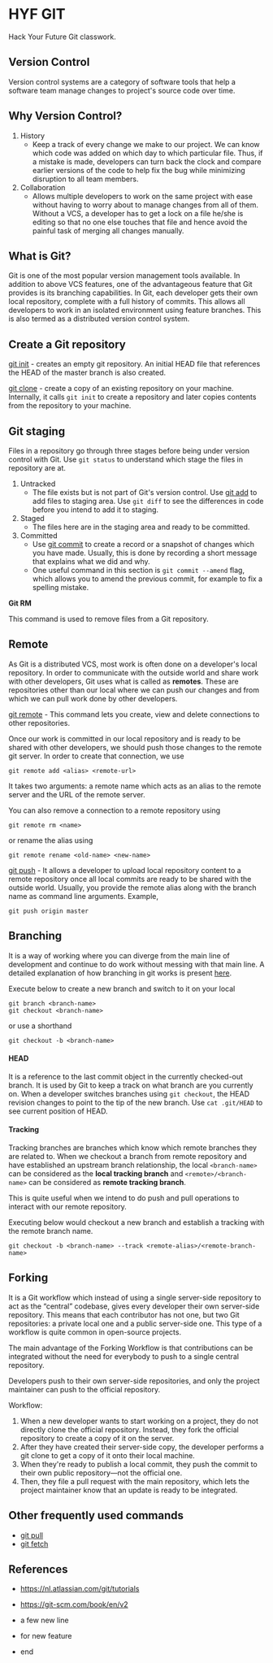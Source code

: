 ﻿# HYF GIT

Hack Your Future Git classwork.

## Version Control

Version control systems are a category of software tools that help a software team manage changes to project's source code over time. 

## Why Version Control?

1. History
    - Keep a track of every change we make to our project. We can know which code was added on which day to which particular file. Thus, if a mistake is made, developers can turn back the clock and compare earlier versions of the code to help fix the bug while minimizing disruption to all team members.
2. Collaboration
    - Allows multiple developers to work on the same project with ease without having to worry about to manage changes from all of them. Without a VCS, a developer has to get a lock on a file he/she is editing so that no one else touches that file and hence avoid the painful task of merging all changes manually.

## What is Git?

Git is one of the most popular version management tools available. In addition to above VCS features, one of the advantageous feature that Git provides is its branching capabilities. In Git, each developer gets their own local repository, complete with a full history of commits. This allows all developers to work in an isolated environment using feature branches. This is also termed as a distributed version control system.

## Create a Git repository

[git init](https://git-scm.com/docs/git-init) - creates an empty git repository. An initial HEAD file that references the HEAD of the master branch is also created.

[git clone](https://git-scm.com/docs/git-clone) - create a copy of an existing repository on your machine. Internally, it calls `git init` to create a repository and later copies contents from the repository to your machine.

## Git staging

Files in a repository go through three stages before being under version control with Git. Use `git status` to understand which stage the files in repository are at.

1. Untracked
    - The file exists but is not part of Git's version control. Use [git add](https://git-scm.com/docs/git-add) to add files to staging area. Use `git diff` to see the differences in code before you intend to add it to staging.
2. Staged
    - The files here are in the staging area and ready to be committed.
3. Committed
    - Use [git commit](https://git-scm.com/docs/git-commit) to create a record or a snapshot of changes which you have made. Usually, this is done by recording a short message that explains what we did and why.
    - One useful command in this section is `git commit --amend` flag, which allows you to amend the previous commit, for example to fix a spelling mistake.

**Git RM**

This command is used to remove files from a Git repository.

## Remote

As Git is a distributed VCS, most work is often done on a developer's local repository. In order to communicate with the outside world and share work with other developers, Git uses what is called as **remotes**. These are repositories other than our local where we can push our changes and from which we can pull work done by other developers.

[git remote](https://git-scm.com/docs/git-remote) - This command lets you create, view and delete connections to other repositories. 

Once our work is committed in our local repository and is ready to be shared with other developers, we should push those changes to the remote git server. In order to create that connection, we use 

```
git remote add <alias> <remote-url>
```

It takes two arguments: a remote name which acts as an alias to the remote server and the URL of the remote server.

You can also remove a connection to a remote repository using 

```
git remote rm <name>
```` 

or rename the alias using 

```
git remote rename <old-name> <new-name>
```

[git push](https://git-scm.com/docs/git-push) - It allows a developer to upload local repository content to a remote repository once all local commits are ready to be shared with the outside world. Usually, you provide the remote alias along with the branch name as command line arguments. Example,

```
git push origin master
```

## Branching

It is a way of working where you can diverge from the main line of development and continue to do work without messing with that main line. A detailed explanation of how branching in git works is present [here](https://git-scm.com/book/en/v2/Git-Branching-Branches-in-a-Nutshell).

Execute below to create a new branch and switch to it on your local
```
git branch <branch-name>
git checkout <branch-name>
```

or use a shorthand

```
git checkout -b <branch-name>
```

#### HEAD ####

It is a reference to the last commit object in the currently checked-out branch. It is used by Git to keep a track on what branch are you currently on. When a developer switches branches using `git checkout`, the HEAD revision changes to point to the tip of the new branch. Use `cat .git/HEAD` to see current position of HEAD.

#### Tracking ####

Tracking branches are branches which know which remote branches they are related to. When we checkout a branch from remote repository and have established an upstream branch relationship, the local `<branch-name>` can be considered as the **local tracking branch** and `<remote>/<branch-name>` can be considered as **remote tracking branch**.

This is quite useful when we intend to do push and pull operations to interact with our remote repository.

Executing below would checkout a new branch and establish a tracking with the remote branch name.
```
git checkout -b <branch-name> --track <remote-alias>/<remote-branch-name>
```

## Forking

It is a Git workflow which instead of using a single server-side repository to act as the “central” codebase, gives every developer their own server-side repository. This means that each contributor has not one, but two Git repositories: a private local one and a public server-side one. This type of a workflow is quite common in open-source projects.

The main advantage of the Forking Workflow is that contributions can be integrated without the need for everybody to push to a single central repository.

Developers push to their own server-side repositories, and only the project maintainer can push to the official repository.

Workflow:
1. When a new developer wants to start working on a project, they do not directly clone the official repository. Instead, they fork the official repository to create a copy of it on the server. 
2. After they have created their server-side copy, the developer performs a git clone to get a copy of it onto their local machine.
3. When they're ready to publish a local commit, they push the commit to their own public repository—not the official one.
4. Then, they file a pull request with the main repository, which lets the project maintainer know that an update is ready to be integrated. 

## Other frequently used commands
- [git pull](https://git-scm.com/docs/git-pull)
- [git fetch](https://git-scm.com/docs/git-fetch)

## References
- https://nl.atlassian.com/git/tutorials
- https://git-scm.com/book/en/v2


- a few new line
- for new feature
- end 
